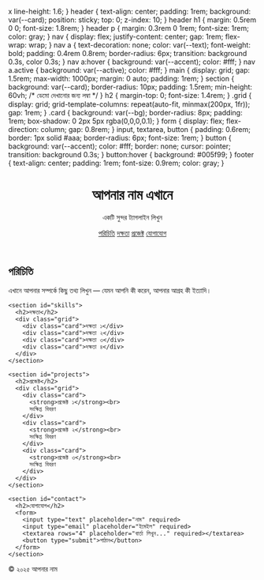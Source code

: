 x      line-height: 1.6;
    }
    header {
      text-align: center;
      padding: 1rem;
      background: var(--card);
      position: sticky;
      top: 0;
      z-index: 10;
    }
    header h1 {
      margin: 0.5rem 0 0;
      font-size: 1.8rem;
    }
    header p {
      margin: 0.3rem 0 1rem;
      font-size: 1rem;
      color: gray;
    }
    nav {
      display: flex;
      justify-content: center;
      gap: 1rem;
      flex-wrap: wrap;
    }
    nav a {
      text-decoration: none;
      color: var(--text);
      font-weight: bold;
      padding: 0.4rem 0.8rem;
      border-radius: 6px;
      transition: background 0.3s, color 0.3s;
    }
    nav a:hover {
      background: var(--accent);
      color: #fff;
    }
    nav a.active {
      background: var(--active);
      color: #fff;
    }
    main {
      display: grid;
      gap: 1.5rem;
      max-width: 1000px;
      margin: 0 auto;
      padding: 1rem;
    }
    section {
      background: var(--card);
      border-radius: 10px;
      padding: 1.5rem;
      min-height: 60vh; /* ডেমো দেখানোর জন্য লম্বা */
    }
    h2 {
      margin-top: 0;
      font-size: 1.4rem;
    }
    .grid {
      display: grid;
      grid-template-columns: repeat(auto-fit, minmax(200px, 1fr));
      gap: 1rem;
    }
    .card {
      background: var(--bg);
      border-radius: 8px;
      padding: 1rem;
      box-shadow: 0 2px 5px rgba(0,0,0,0.1);
    }
    form {
      display: flex;
      flex-direction: column;
      gap: 0.8rem;
    }
    input, textarea, button {
      padding: 0.6rem;
      border: 1px solid #aaa;
      border-radius: 6px;
      font-size: 1rem;
    }
    button {
      background: var(--accent);
      color: #fff;
      border: none;
      cursor: pointer;
      transition: background 0.3s;
    }
    button:hover {
      background: #005f99;
    }
    footer {
      text-align: center;
      padding: 1rem;
      font-size: 0.9rem;
      color: gray;
    }
  </style>
</head>
<body>

  <header>
    <h1>আপনার নাম এখানে</h1>
    <p>একটি সুন্দর ট্যাগলাইন লিখুন</p>
    <nav>
      <a href="#about">পরিচিতি</a>
      <a href="#skills">দক্ষতা</a>
      <a href="#projects">প্রজেক্ট</a>
      <a href="#contact">যোগাযোগ</a>
    </nav>
  </header>

  <main>
    <section id="about">
      <h2>পরিচিতি</h2>
      <p>এখানে আপনার সম্পর্কে কিছু তথ্য লিখুন — যেমন আপনি কী করেন, আপনার আগ্রহ কী ইত্যাদি।</p>
    </section>

    <section id="skills">
      <h2>দক্ষতা</h2>
      <div class="grid">
        <div class="card">দক্ষতা ১</div>
        <div class="card">দক্ষতা ২</div>
        <div class="card">দক্ষতা ৩</div>
        <div class="card">দক্ষতা ৪</div>
      </div>
    </section>

    <section id="projects">
      <h2>প্রজেক্ট</h2>
      <div class="grid">
        <div class="card">
          <strong>প্রজেক্ট ১</strong><br>
          সংক্ষিপ্ত বিবরণ
        </div>
        <div class="card">
          <strong>প্রজেক্ট ২</strong><br>
          সংক্ষিপ্ত বিবরণ
        </div>
        <div class="card">
          <strong>প্রজেক্ট ৩</strong><br>
          সংক্ষিপ্ত বিবরণ
        </div>
      </div>
    </section>

    <section id="contact">
      <h2>যোগাযোগ</h2>
      <form>
        <input type="text" placeholder="নাম" required>
        <input type="email" placeholder="ইমেইল" required>
        <textarea rows="4" placeholder="বার্তা লিখুন..." required></textarea>
        <button type="submit">পাঠান</button>
      </form>
    </section>
  </main>

  <footer>
    <p>© ২০২৫ আপনার নাম</p>
  </footer>

  <script>
    // scroll-based active link
    const sections = document.querySelectorAll("section");
    const navLinks = document.querySelectorAll("nav a");

    window.addEventListener("scroll", () => {
      let current = "";
      sections.forEach(section => {
        const sectionTop = section.offsetTop - 100;
        if (scrollY >= sectionTop) {
          current = section.getAttribute("id");
        }
      });

      navLinks.forEach(link => {
        link.classList.remove("active");
        if (link.getAttribute("href") === "#" + current) {
          link.classList.add("active");
        }
      });
    });
  </script>
</body>
</html>
